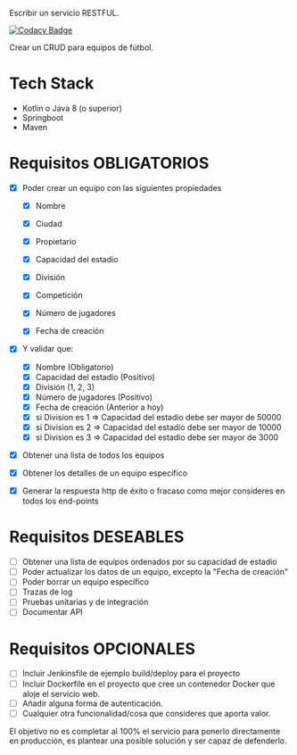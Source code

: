 Escribir un servicio RESTFUL.

[![Codacy Badge](https://app.codacy.com/project/badge/Grade/3dcdcad8252a434696f3d30cc075796b)](https://www.codacy.com/gh/MaQuiNa1995/EntrevistaTecnica_FootballCrud/dashboard?utm_source=github.com&amp;utm_medium=referral&amp;utm_content=MaQuiNa1995/EntrevistaTecnica_FootballCrud&amp;utm_campaign=Badge_Grade)

Crear un CRUD para equipos de fútbol.

# Tech Stack
- Kotlin o Java 8 (o superior)
- Springboot
- Maven


# Requisitos OBLIGATORIOS
* [x] Poder crear un equipo con las siguientes propiedades
  * [x] Nombre
  * [x] Ciudad
  * [x] Propietario
  * [x] Capacidad del estadio
  * [x] División
  * [x] Competición
  * [x] Número de jugadores
  * [x] Fecha de creación


* [x] Y validar que:
  * [x] Nombre (Obligatorio)
  * [x] Capacidad del estadio (Positivo)
  * [x] División (1, 2, 3)
  * [x] Número de jugadores (Positivo)
  * [x] Fecha de creación (Anterior a hoy)
  * [x] si Division es 1 => Capacidad del estadio debe ser mayor de 50000
  * [x] si Division es 2 => Capacidad del estadio debe ser mayor de 10000
  * [x] si Division es 3 => Capacidad del estadio debe ser mayor de 3000

* [x] Obtener una lista de todos los equipos

* [x] Obtener los detalles de un equipo específico

* [x] Generar la respuesta http de éxito o fracaso como mejor consideres en todos los end-points

# Requisitos DESEABLES
- [ ] Obtener una lista de equipos ordenados por su capacidad de estadio
- [ ] Poder actualizar los datos de un equipo, excepto la "Fecha de creación"
- [ ] Poder borrar un equipo específico
- [ ] Trazas de log
- [ ] Pruebas unitarias y de integración
- [ ] Documentar API

# Requisitos OPCIONALES
- [ ] Incluir Jenkinsfile de ejemplo build/deploy para el proyecto
- [ ] Incluir Dockerfile en el proyecto que cree un contenedor Docker que aloje el servicio web. 
- [ ] Añadir alguna forma de autenticación.
- [ ] Cualquier otra funcionalidad/cosa que consideres que aporta valor.

El objetivo no es completar al 100% el servicio para ponerlo directamente en producción, es plantear una posible solución y ser capaz de defenderlo.
